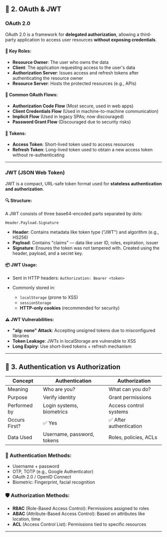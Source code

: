 ## 🛂 2. OAuth & JWT

### OAuth 2.0

OAuth 2.0 is a framework for **delegated authorization**, allowing a third-party application to access user resources **without exposing credentials**.

#### 🔑 Key Roles:

* **Resource Owner**: The user who owns the data
* **Client**: The application requesting access to the user's data
* **Authorization Server**: Issues access and refresh tokens after authenticating the resource owner
* **Resource Server**: Hosts the protected resources (e.g., APIs)

#### 🔁 Common OAuth Flows:

* **Authorization Code Flow** (Most secure, used in web apps)
* **Client Credentials Flow** (Used in machine-to-machine communication)
* **Implicit Flow** (Used in legacy SPAs; now discouraged)
* **Password Grant Flow** (Discouraged due to security risks)

#### 🔐 Tokens:

* **Access Token**: Short-lived token used to access resources
* **Refresh Token**: Long-lived token used to obtain a new access token without re-authenticating

---

### JWT (JSON Web Token)

JWT is a compact, URL-safe token format used for **stateless authentication and authorization**.

#### 🔍 Structure:

A JWT consists of three base64-encoded parts separated by dots:

```
Header.Payload.Signature
```

* **Header**: Contains metadata like token type ("JWT") and algorithm (e.g., HS256)
* **Payload**: Contains "claims" — data like user ID, roles, expiration, issuer
* **Signature**: Ensures the token was not tampered with. Created using the header, payload, and a secret key.

#### 📦 JWT Usage:

* Sent in HTTP headers: `Authorization: Bearer <token>`
* Commonly stored in:

  * `localStorage` (prone to XSS)
  * `sessionStorage`
  * **HTTP-only cookies** (recommended for security)

#### ⚠️ JWT Vulnerabilities:

* **"alg: none" Attack**: Accepting unsigned tokens due to misconfigured libraries
* **Token Leakage**: JWTs in localStorage are vulnerable to XSS
* **Long Expiry**: Use short-lived tokens + refresh mechanism

---

## 🧍 3. Authentication vs Authorization

| Concept       | Authentication             | Authorization          |
| ------------- | -------------------------- | ---------------------- |
| Meaning       | Who are you?               | What can you do?       |
| Purpose       | Verify identity            | Grant permissions      |
| Performed by  | Login systems, biometrics  | Access control systems |
| Occurs First? | ✅ Yes                      | ✅ After authentication |
| Data Used     | Username, password, tokens | Roles, policies, ACLs  |

### 🔐 Authentication Methods:

* Username + password
* OTP, TOTP (e.g., Google Authenticator)
* OAuth 2.0 / OpenID Connect
* Biometric: Fingerprint, facial recognition

### 🛡️ Authorization Methods:

* **RBAC** (Role-Based Access Control): Permissions assigned to roles
* **ABAC** (Attribute-Based Access Control): Based on attributes like location, time
* **ACL** (Access Control List): Permissions tied to specific resources

---

